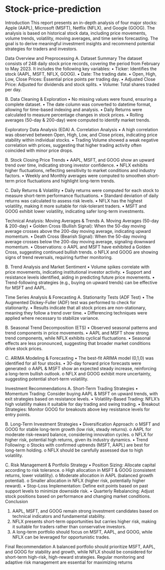 # Stock-price-prediction
Introduction
This report presents an in-depth analysis of four major stocks: Apple (AAPL), Microsoft (MSFT), Netflix (NFLX), and Google (GOOG). The analysis is based on historical stock data, including price movements, volume trends, volatility, moving averages, and time series forecasting. The goal is to derive meaningful investment insights and recommend potential strategies for traders and investors.


Data Overview and Preprocessing
A.	Dataset Summary
The dataset consists of 248 daily stock price records, covering the period from February to May 2023. It includes the following key variables:
•	Ticker: Identifies the stock (AAPL, MSFT, NFLX, GOOG).
•	Date: The trading date.
•	Open, High, Low, Close Prices: Essential price points per trading day.
•	Adjusted Close Price: Adjusted for dividends and stock splits.
•	Volume: Total shares traded per day.

B.	Data Cleaning & Exploration
•	No missing values were found, ensuring a complete dataset.
•	The date column was converted to datetime format, allowing for time-based indexing and analysis.
•	Daily Returns were calculated to measure percentage changes in stock prices.
•	Rolling averages (50-day & 200-day) were computed to identify market trends.


Exploratory Data Analysis (EDA)
A.	Correlation Analysis
•	A high correlation was observed between Open, High, Low, and Close prices, indicating price stability within individual stocks.
•	Trading Volume showed a weak negative correlation with prices, suggesting that higher trading activity often coincided with minor price drops.

B.	Stock Closing Price Trends
•	AAPL, MSFT, and GOOG show an upward trend over time, indicating strong investor confidence.
•	NFLX exhibits higher fluctuations, reflecting sensitivity to market conditions and industry factors.
•	Weekly and Monthly averages were computed to smoothen short-term price fluctuations and highlight long-term trends.



C.	Daily Returns & Volatility
•	Daily returns were computed for each stock to measure short-term performance fluctuations.
•	Standard deviation of daily returns was calculated to assess risk levels.
•	NFLX has the highest volatility, making it more suitable for risk-tolerant traders.
•	MSFT and GOOG exhibit lower volatility, indicating safer long-term investments.

Technical Analysis: Moving Averages & Trends
A.	Moving Averages (50-day & 200-day)
•	Golden Cross (Bullish Signal): When the 50-day moving average crosses above the 200-day moving average, indicating upward momentum.
•	Death Cross (Bearish Signal): When the 50-day moving average crosses below the 200-day moving average, signaling downward momentum.
•	Observations:
o	AAPL and MSFT have exhibited a Golden Cross, suggesting continued bullish trends.
o	NFLX and GOOG are showing signs of trend reversals, requiring further monitoring.

B.	Trend Analysis and Market Sentiment
•	Volume spikes correlate with price movements, indicating institutional investor activity.
•	Support and resistance levels identified, aiding in predicting future price movements.
•	Trend-following strategies (e.g., buying on upward trends) can be effective for MSFT and AAPL.


Time Series Analysis & Forecasting
A.	Stationarity Tests (ADF Test)
•	The Augmented Dickey-Fuller (ADF) test was performed to check for stationarity.
•	Results indicate that all stock prices are non-stationary, meaning they follow a trend over time.
•	Differencing techniques were applied where necessary to stabilize variance.

B.	Seasonal Trend Decomposition (ETS)
•	Observed seasonal patterns and trend components in price movements.
•	AAPL and MSFT show strong trend components, while NFLX exhibits cyclical fluctuations.
•	Seasonal effects are less pronounced, suggesting that broader market conditions drive stock prices.

C.	ARIMA Modeling & Forecasting
•	The best-fit ARIMA model (0,1,0) was identified for all four stocks.
•	30-day forward price forecasts were generated:
o	AAPL & MSFT show an expected steady increase, reinforcing a long-term bullish outlook.
o	NFLX and GOOG exhibit more uncertainty, suggesting potential short-term volatility.


Investment Recommendations
A.	Short-Term Trading Strategies
•	Momentum Trading: Consider buying AAPL & MSFT on upward trends, with exit strategies based on resistance levels.
•	Volatility-Based Trading: NFLX’s high volatility makes it suitable for day trading and swing trading.
•	Breakout Strategies: Monitor GOOG for breakouts above key resistance levels for entry points.

B.	Long-Term Investment Strategies
•	Diversification Approach:
o	MSFT and GOOG for stable long-term growth (low risk, steady returns).
o	AAPL for moderate risk-reward balance, considering innovation cycles.
o	NFLX for higher risk, potential high returns, given its industry dynamics.
•	Trend Following:
o	Stocks with confirmed uptrends (MSFT, AAPL) are best for long-term holding.
o	NFLX should be carefully assessed due to high volatility.

C.	Risk Management & Portfolio Strategy
•	Position Sizing: Allocate capital according to risk tolerance.
o	High allocation in MSFT & GOOG (consistent returns, lower volatility).
o	Moderate allocation in AAPL (balanced growth potential).
o	Smaller allocation in NFLX (higher risk, potentially higher reward).
•	Stop-Loss Implementation: Define exit points based on past support levels to minimize downside risk.
•	Quarterly Rebalancing: Adjust stock positions based on performance and changing market conditions.
Conclusion
1.	AAPL, MSFT, and GOOG remain strong investment candidates based on technical indicators and fundamental stability.
2.	NFLX presents short-term opportunities but carries higher risk, making it suitable for traders rather than conservative investors.
3.	A long-term portfolio should focus on MSFT, AAPL, and GOOG, while NFLX can be leveraged for opportunistic trades.


Final Recommendation
A balanced portfolio should prioritize MSFT, AAPL, and GOOG for stability and growth, while NFLX should be considered for short-term high-risk, high-reward strategies. Regular monitoring and adaptive risk management are essential for maximizing returns
